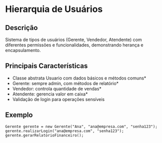 # Hierarquia de Usuários

## Descrição

Sistema de tipos de usuários (Gerente, Vendedor, Atendente) com diferentes permissões e funcionalidades, demonstrando herança e encapsulamento.

## Principais Características

* Classe abstrata Usuario com dados básicos e métodos comuns*
* Gerente: sempre admin, com métodos de relatório*
* Vendedor: controla quantidade de vendas*
* Atendente: gerencia valor em caixa*
* Validação de login para operações sensíveis

## Exemplo

```
Gerente gerente = new Gerente("Ana", "ana@empresa.com", "senha123");
gerente.realizarLogin("ana@empresa.com", "senha123");
gerente.gerarRelatorioFinanceiro();
```